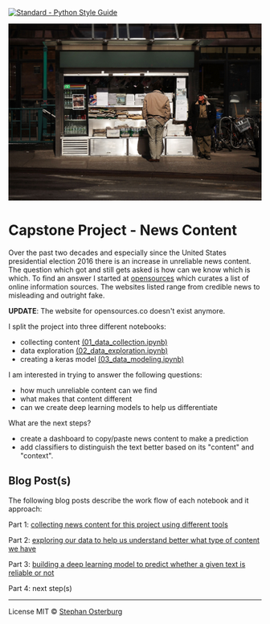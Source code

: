 <a href="https://www.python.org/dev/peps/"><img src="https://img.shields.io/badge/code_style-standard-brightgreen.svg" alt="Standard - Python Style Guide"></a>

<center><img src='images/newsstand.jpg'></center>

# Capstone Project - News Content

Over the past two decades and especially since the United States presidential election 2016 there is an increase in unreliable news content. The question which got and still gets asked is how can we know which is which. To find an answer I started at [opensources](http://www.opensources.co/) which curates a list of online information sources. The websites listed range from credible news to misleading and outright fake.

__UPDATE__: The website for opensources.co doesn't exist anymore.

I split the project into three different notebooks:

+ collecting content [(01_data_collection.ipynb)](01_data_collection.ipynb)
+ data exploration [(02_data_exploration.ipynb)](02_data_exploration.ipynb)
+ creating a keras model [(03_data_modeling.ipynb)](03_data_modeling.ipynb)

I am interested in trying to answer the following questions:

+ how much unreliable content can we find
+ what makes that content different
+ can we create deep learning models to help us differentiate

What are the next steps?

+ create a dashboard to copy/paste news content to make a prediction
+ add classifiers to distinguish the text better based on its "content" and "context".

## Blog Post(s)

The following blog posts describe the work flow of each notebook and it approach:

Part 1: [collecting news content for this project using different tools](https://data-ocean.github.io/text_classification_part_1/)

Part 2: [exploring our data to help us understand better what type of content we have](https://data-ocean.github.io/text_classification_part_2/)

Part 3: [building a deep learning model to predict whether a given text is reliable or not](https://data-ocean.github.io/text_classification_part_3/)

Part 4: next step(s)

---

License MIT © [Stephan Osterburg](https://stephanosterburg.github.io)
